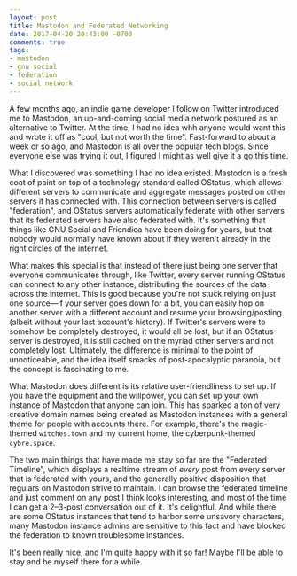 ```yaml
---
layout: post
title: Mastodon and Federated Networking
date: 2017-04-20 20:43:00 -0700
comments: true
tags:
- mastodon
- gnu social
- federation
- social network
---
```

A few months ago, an indie game developer I follow on Twitter introduced me to Mastodon, an up-and-coming social media network postured as an alternative to Twitter. At the time, I had no idea whh anyone would want this and wrote it off as "cool, but not worth the time". Fast-forward to about a week or so ago, and Mastodon is all over the popular tech blogs. Since everyone else was trying it out, I figured I might as well give it a go this time.

What I discovered was something I had no idea existed. Mastodon is a fresh coat of paint on top of a technology standard called OStatus, which allows different servers to communicate and aggregate messages posted on other servers it has connected with. This connection between servers is called "federation", and OStatus servers automatically federate with other servers that its federated servers have also federated with. It's something that things like GNU Social and Friendica have been doing for years, but that nobody would normally have known about if they weren't already in the right circles of the internet.

What makes this special is that instead of there just being one server that everyone communicates through, like Twitter, every server running OStatus can connect to any other instance, distributing the sources of the data across the internet. This is good because you're not stuck relying on just one source—if your server goes down for a bit, you can easily hop on another server with a different account and resume your browsing/posting (albeit without your last account's history). If Twitter's servers were to   somehow be completely destroyed, it would all be lost, but if an OStatus server is destroyed, it is still cached on the myriad other servers and not completely lost. Ultimately, the difference is minimal to the point of unnoticeable, and the idea itself smacks of post-apocalyptic paranoia, but the concept is fascinating to me.

What Mastodon does different is its relative user-friendliness to set up. If you have the equipment and the willpower, you can set up your own instance of Mastodon that anyone can join. This has sparked a ton of very creative domain names being created as Mastodon instances with a general theme for people with accounts there. For example, there's the magic-themed `witches.town` and my current home, the cyberpunk-themed `cybre.space`.

The two main things that have made me stay so far are the "Federated Timeline", which displays a realtime stream of _every_ post from every server that is federated with yours, and the generally positive disposition that regulars on Mastodon strive to maintain. I can browse the federated timeline and just comment on any post I think looks interesting, and most of the time I can get a 2–3-post conversation out of it. It's delightful. And while there are some OStatus instances that tend to harbor some unsavory characters, many Mastodon instance admins are sensitive to this fact and have blocked the federation to known troublesome instances.

It's been really nice, and I'm quite happy with it so far! Maybe I'll be able to stay and be myself there for a while.